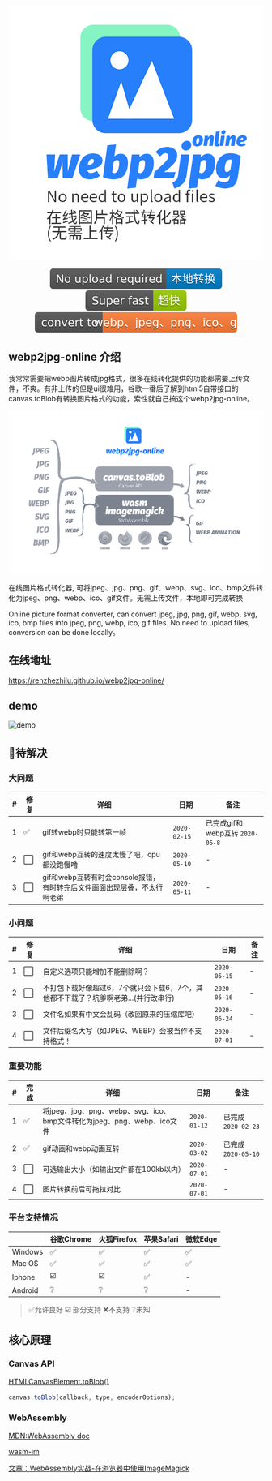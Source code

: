 <center>

![title](./cdn/og_image2.png)

<!-- from shields.io/ -->

![title](./cdn/badges/01.svg)
![title](./cdn/badges/02.svg)
![title](./cdn/badges/03.svg)

</center>

## webp2jpg-online 介绍

我常常需要把webp图片转成jpg格式，很多在线转化提供的功能都需要上传文件，不爽。有非上传的但是ui很难用，谷歌一番后了解到html5自带接口的canvas.toBlob有转换图片格式的功能，索性就自己搞这个webp2jpg-online。


![title](./cdn/format.png)

在线图片格式转化器, 可将jpeg、jpg、png、gif、webp、svg、ico、bmp文件转化为jpeg、png、webp、ico、gif文件。无需上传文件，本地即可完成转换

Online picture format converter, can convert jpeg, jpg, png, gif, webp, svg, ico, bmp files into jpeg, png, webp, ico, gif files. No need to upload files, conversion can be done locally。

## 在线地址

https://renzhezhilu.github.io/webp2jpg-online/

## demo

![demo](./cdn/v2_demo.gif)

## 🔧待解决
### 大问题

|#|修复|详细|日期|备注|
|---|-----|----|----|-----|
|1| ✅ |gif转webp时只能转第一帧|`2020-02-15`|已完成gif和webp互转 `2020-05-8`
|2| ⬜️ |gif和webp互转的速度太慢了吧，cpu都没跑慢噜|`2020-05-10`|-|
|3| ⬜️ |gif和webp互转有时会console报错，有时转完后文件画面出现层叠，不太行啊老弟|`2020-05-11`|-|

### 小问题

|#|修复|详细|日期|备注|
|---|-----|----|----|-----|
|1| ⬜️ |自定义选项只能增加不能删除啊？|`2020-05-15`|-|
|2| ⬜️ |不打包下载好像超过6，7个就只会下载6，7个，其他都不下载了？坑爹啊老弟...(并行改串行)|`2020-05-16`|-|
|3| ⬜️ |文件名如果有中文会乱码（改回原来的压缩库吧）|`2020-06-24`|-|
|4| ⬜️ |文件后缀名大写（如JPEG、WEBP）会被当作不支持格式！|`2020-07-01`|-|

### 重要功能
|#|完成|详细|日期|备注|
|---|-----|----|----|-----|
| 1 | ✅ |将jpeg、jpg、png、webp、svg、ico、bmp文件转化为jpeg、png、webp、ico文件|`2020-01-12`| 已完成`2020-02-23`|
| 2 | ✅ | gif动画和webp动画互转 | `2020-03-02` | 已完成`2020-05-10` |
| 3 | ⬜️ | 可选输出大小（如输出文件都在100kb以内） | `2020-07-01` | - |
| 4 | ⬜️ | 图片转换前后可拖拉对比 | `2020-07-01`  | - |

### 平台支持情况

||谷歌Chrome|火狐Firefox|苹果Safari|微软Edge
|---|-----|----|----|-----|
|Windows|✅|✅|✅|✅|
|Mac OS|✅|✅|✅|✅|
|Iphone|☑️|☑️| ✅ | - |
|Android|❔|❔|❔| -|

> ✅允许良好 ☑️ 部分支持 ❌不支持 ❔未知

## 核心原理
### Canvas API

[HTMLCanvasElement.toBlob()](https://developer.mozilla.org/zh-CN/docs/Web/API/HTMLCanvasElement/toBlob)

<!-- https://codepen.io/random233/pen/PowBBaa?editors=1000 -->
``` javascript
canvas.toBlob(callback, type, encoderOptions);
```
### WebAssembly
[MDN:WebAssembly doc](https://developer.mozilla.org/zh-CN/docs/WebAssembly)

[wasm-im ](https://github.com/mk33mk333/wasm-im)

[文章：WebAssembly实战-在浏览器中使用ImageMagick](https://cloud.tencent.com/developer/article/1554176)


